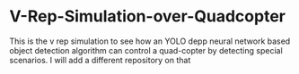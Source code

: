 # V-Rep-Simulation-over-Quadcopter
This is the v rep simulation to see how an YOLO depp neural network based object detection algorithm can control a quad-copter by detecting special scenarios. I will add a different repository on that  
